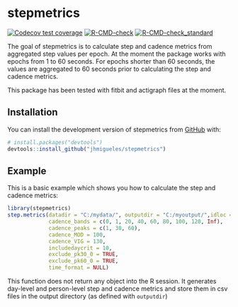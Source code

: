 
# stepmetrics

<!-- badges: start -->
[![Codecov test coverage](https://codecov.io/gh/jhmigueles/stepmetrics/branch/master/graph/badge.svg)](https://app.codecov.io/gh/jhmigueles/stepmetrics?branch=master)
[![R-CMD-check](https://github.com/jhmigueles/stepmetrics/actions/workflows/R-CMD-check.yaml/badge.svg)](https://github.com/jhmigueles/stepmetrics/actions/workflows/R-CMD-check.yaml)
[![R-CMD-check_standard](https://github.com/jhmigueles/stepmetrics/actions/workflows/R-CMD-check_standard.yaml/badge.svg)](https://github.com/jhmigueles/stepmetrics/actions/workflows/R-CMD-check_standard.yaml)
<!-- badges: end -->

The goal of stepmetrics is to calculate step and cadence metrics from aggregated 
step values per epoch. At the moment the package works with epochs from 1 to 60 seconds.
For epochs shorter than 60 seconds, the values are aggregated to 60 seconds prior
to calculating the step and cadence metrics.

This package has been tested with fitbit and actigraph files at the moment.

## Installation

You can install the development version of stepmetrics from [GitHub](https://github.com/) with:

``` r
# install.packages("devtools")
devtools::install_github("jhmigueles/stepmetrics")
```

## Example

This is a basic example which shows you how to calculate the step and cadence metrics:

``` r
library(stepmetrics)
step.metrics(datadir = "C:/mydata/", outputdir = "C:/myoutput/",idloc = "_",
             cadence_bands = c(0, 1, 20, 40, 60, 80, 100, 120, Inf),
             cadence_peaks = c(1, 30, 60),
             cadence_MOD = 100,
             cadence_VIG = 130,
             includedaycrit = 10,
             exclude_pk30_0 = TRUE,
             exclude_pk60_0 = TRUE,
             time_format = NULL)
```

This function does not return any object into the R session. It generates
day-level and person-level step and cadence metrics and store them in csv files
in the output directory (as defined with `outputdir`)

